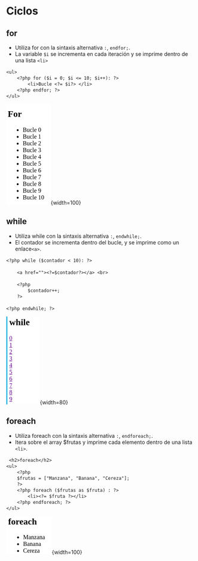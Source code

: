 # Ciclos

## for

- Utiliza for con la sintaxis alternativa `:`, `endfor;`.
- La variable `$i` se incrementa en cada iteración y se imprime dentro de una lista `<li>`
```
<ul>
    <?php for ($i = 0; $i <= 10; $i++): ?>
        <li>Bucle <?= $i?> </li>
    <?php endfor; ?>
</ul>
```
![Bucle for](../images/for.png){width=100}

## while

- Utiliza while con la sintaxis alternativa `:`, `endwhile;`.
- El contador se incrementa dentro del bucle, y se imprime como un enlace`<a>`.
```
<?php while ($contador < 10): ?>

    <a href=""><?=$contador?></a> <br>

    <?php
        $contador++;
    ?>
        
<?php endwhile; ?>

```

![Bucle while](../images/while.png){width=80}


## foreach

- Utiliza foreach con la sintaxis alternativa `:`, `endforeach;`.
- Itera sobre el array $frutas y imprime cada elemento dentro de una lista `<li>`.

```
 <h2>foreach</h2>
<ul>
    <?php
    $frutas = ["Manzana", "Banana", "Cereza"];
    ?>
    <?php foreach ($frutas as $fruta) : ?>
        <li><?= $fruta ?></li>
    <?php endforeach; ?>
</ul>
```
![Bucle Foreach](../images/foreach.png){width=100}
